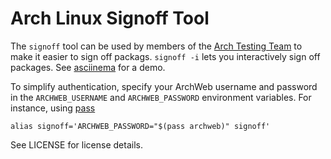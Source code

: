 # Arch Linux Signoff Tool

The `signoff` tool can be used by members of the [Arch Testing Team](https://wiki.archlinux.org/index.php/Arch_Testing_Team) to make it easier
to sign off packags. `signoff -i` lets you interactively sign off packages. See [asciinema](https://asciinema.org/a/nfTIZNEVcJmP0a8uEfe5MCiej) for a demo.

To simplify authentication, specify your ArchWeb username and password in the
`ARCHWEB_USERNAME` and `ARCHWEB_PASSWORD` environment variables. For instance,
using [pass](https://www.passwordstore.org/)

```
alias signoff='ARCHWEB_PASSWORD="$(pass archweb)" signoff'
```

See LICENSE for license details.

